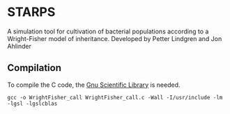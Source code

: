 # STARPS
A simulation tool for cultivation of bacterial populations according to a Wright-Fisher model of inheritance. Developed by Petter Lindgren and Jon Ahlinder

## Compilation
To compile the C code, the [Gnu Scientific Library](https://www.gnu.org/software/gsl/) is needed. 
```
gcc -o WrightFisher_call WrightFisher_call.c -Wall -I/usr/include -lm -lgsl -lgslcblas
```

